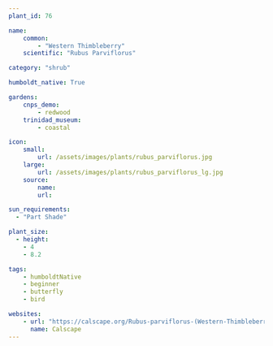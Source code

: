 ```yaml
---
plant_id: 76

name: 
    common: 
        - "Western Thimbleberry"   
    scientific: "Rubus Parviflorus"   

category: "shrub"

humboldt_native: True

gardens:
    cnps_demo:
        - redwood
    trinidad_museum:
        - coastal

icon: 
    small: 
        url: /assets/images/plants/rubus_parviflorus.jpg
    large: 
        url: /assets/images/plants/rubus_parviflorus_lg.jpg
    source: 
        name: 
        url: 

sun_requirements:
  - "Part Shade"

plant_size:
  - height: 
    - 4
    - 8.2

tags:
    - humboldtNative
    - beginner
    - butterfly
    - bird

websites: 
    - url: "https://calscape.org/Rubus-parviflorus-(Western-Thimbleberry)"
      name: Calscape
---
```

